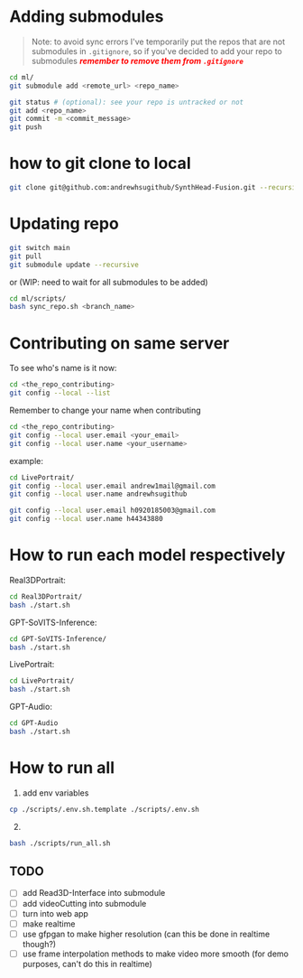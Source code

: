 ﻿# Adding submodules
> Note: to avoid sync errors I've temporarily put the repos that are not submodules in `.gitignore`, so if you've decided to add your repo to submodules <span style="color:red">***remember to remove them from `.gitignore`***</span>
```bash
cd ml/
git submodule add <remote_url> <repo_name>

git status # (optional): see your repo is untracked or not
git add <repo_name>
git commit -m <commit_message>
git push
```

# how to git clone to local
```bash
git clone git@github.com:andrewhsugithub/SynthHead-Fusion.git --recursive
```

# Updating repo
```bash
git switch main
git pull
git submodule update --recursive
```
or (WIP: need to wait for all submodules to be added)
```bash
cd ml/scripts/
bash sync_repo.sh <branch_name> 
```

# Contributing on same server
To see who's name is it now:
```bash
cd <the_repo_contributing>
git config --local --list
```

Remember to change your name when contributing
```bash
cd <the_repo_contributing>
git config --local user.email <your_email>
git config --local user.name <your_username>
```
example:
```bash
cd LivePortrait/
git config --local user.email andrew1mail@gmail.com
git config --local user.name andrewhsugithub

git config --local user.email h0920185003@gmail.com
git config --local user.name h44343880
```

# How to run each model respectively
Real3DPortrait:
```bash
cd Real3DPortrait/
bash ./start.sh
```

GPT-SoVITS-Inference:
```bash
cd GPT-SoVITS-Inference/
bash ./start.sh
```

LivePortrait:
```bash
cd LivePortrait/
bash ./start.sh
```

GPT-Audio:
```bash
cd GPT-Audio
bash ./start.sh
```

# How to run all
1. add env variables
```bash
cp ./scripts/.env.sh.template ./scripts/.env.sh
```

2.
```bash
bash ./scripts/run_all.sh
```

## TODO
- [ ] add Read3D-Interface into submodule
- [ ] add videoCutting into submodule
- [ ] turn into web app
- [ ] make realtime
- [ ] use gfpgan to make higher resolution (can this be done in realtime though?)
- [ ] use frame interpolation methods to make video more smooth (for demo purposes, can't do this in realtime)